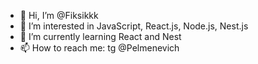 - 👋 Hi, I’m @Fiksikkk
- 👀 I’m interested in JavaScript, React.js, Node.js, Nest.js
- 🌱 I’m currently learning React and Nest
- 📫 How to reach me: tg @Pelmenevich 

<!---
Fiksikkk/Fiksikkk is a ✨ special ✨ repository because its `README.md` (this file) appears on your GitHub profile.
You can click the Preview link to take a look at your changes.
--->
